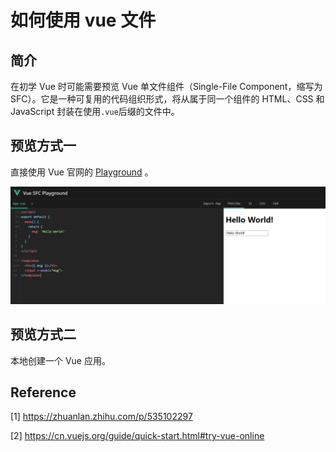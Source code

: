 # 如何使用 vue 文件

## 简介
在初学 Vue 时可能需要预览 Vue 单文件组件（Single-File Component，缩写为 SFC）。它是一种可复用的代码组织形式，将从属于同一个组件的 HTML、CSS 和 JavaScript 封装在使用`.vue`后缀的文件中。

## 预览方式一

直接使用 Vue 官网的  [Playground](https://sfc.vuejs.org/#eNo9j01qAzEMha+iapMWOjbdDm6gu96gG2/cjJJM8B+2nBaGuXvlpBMwtj4/JL234EfO6toIRzT1UObMexvpN6fCMNHRNc+w2AgwOXbPL/caoBC3EjcCCPU0wu6TvE/wlYqfnnZ3ae2PXHKMfiwQYArZOyYhAHN+2y9LnwLrarTQ7XeOuTFch5Am8u8WRbcoktGPbnzFOXS3Q3BZXWqKkuRmy/4L1eK4GbUoUTtbPDPnOmpdj4ee/1JVKictlSot8hxIUQ3Dd0k/lYoMtrglwfUPkXdoJg==) 。

![image-20221013091135706](image/image-20221013091135706.png)

## 预览方式二

本地创建一个 Vue 应用。



## Reference

[1] https://zhuanlan.zhihu.com/p/535102297

[2] https://cn.vuejs.org/guide/quick-start.html#try-vue-online